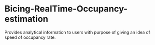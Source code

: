 Bicing-RealTime-Occupancy-estimation
==========================================

 Provides analytical information to users with purpose of giving an idea of speed of occupancy rate.
